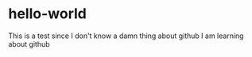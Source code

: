 # hello-world
This is a test since I don't know a damn thing about github
I am learning about github
